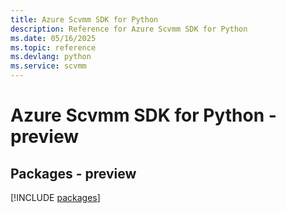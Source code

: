 ```yaml
---
title: Azure Scvmm SDK for Python
description: Reference for Azure Scvmm SDK for Python
ms.date: 05/16/2025
ms.topic: reference
ms.devlang: python
ms.service: scvmm
---
```

# Azure Scvmm SDK for Python - preview
## Packages - preview
[!INCLUDE [packages](scvmm-index.md)]